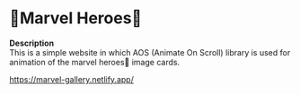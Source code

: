 # 🦸Marvel Heroes🦸

<b>Description</b><br>
This is a simple website in which AOS (Animate On Scroll) library is used for animation of the marvel heroes🦸 image cards.

https://marvel-gallery.netlify.app/
